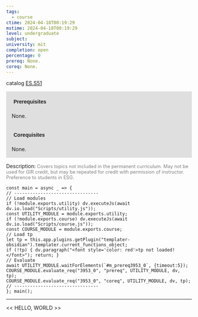 ```yaml
---
tags:
  - course
ctime: 2024-04-18T00:19:29
mstime: 2024-04-18T00:19:29
level: undergraduate
subject: 
university: mit
completion: open
percentage: 0
prereq: None.
coreq: None.
---
```


catalog [ES.S51](http://student.mit.edu/catalog/mESa.html#ES.S51)

<span style="display: block; padding: 15px; background-color: rgb(100, 100, 100, 0.2);"><font id="m_prereq3953_0" style="display: block; font-family: Arial, sans-serif; font-weight: bold; padding: 5px">Prerequisites</font><br><span id="prereq3953_0">None.</span></span>
<span style="display: block; padding: 15px; background-color: rgb(100, 100, 100, 0.2);"><font id="m_coreq3953_0" style="display: block; font-family: Arial, sans-serif; font-weight: bold; padding: 5px">Corequisites</font><br><span id="coreq3953_0">None.</span></span>

<font style="">Description:</font>
<font style="color: grey; font-size: 0.8rem;">Covers topics not included in the permanent curriculum. May not be used for GIR credit, but may be repeated for credit with permission of instructor. Preference to students in ESG.</font>

```dataviewjs
const main = async _ => {
// --------------------------------
// Load modules
if (!module.exports.utility) dv.executeJs(await dv.io.load("Scripts/utility.js"));
const UTILITY_MODULE = module.exports.utility;
if (!module.exports.course) dv.executeJs(await dv.io.load("Scripts/course.js"));
const COURSE_MODULE = module.exports.course;
// Load tp
let tp = this.app.plugins.getPlugin("templater-obsidian").templater.current_functions_object;
if (!tp) { dv.paragraph("<font style='color: red'>tp not loaded!</font>"); return; }
// Evaluate
await UTILITY_MODULE.waitForElements(`#m_prereq3953_0`, {timeout:5});
COURSE_MODULE.evaluate_req("3953_0", "prereq", UTILITY_MODULE, dv, tp);
COURSE_MODULE.evaluate_req("3953_0", "coreq", UTILITY_MODULE, dv, tp);
// --------------------------------
}; main();
```

---

<< HELLO, WORLD >>
